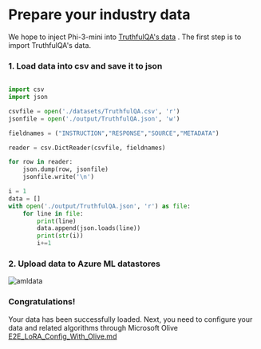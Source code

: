 # **Prepare your industry data**

We hope to inject Phi-3-mini into [TruthfulQA's data](https://github.com/sylinrl/TruthfulQA/blob/main/TruthfulQA.csv) . The first step is to import TruthfulQA's data. 


### **1. Load  data into csv and save it to json**


```python

import csv
import json

csvfile = open('./datasets/TruthfulQA.csv', 'r')
jsonfile = open('./output/TruthfulQA.json', 'w')

fieldnames = ("INSTRUCTION","RESPONSE","SOURCE","METADATA")

reader = csv.DictReader(csvfile, fieldnames)

for row in reader:
    json.dump(row, jsonfile)
    jsonfile.write('\n')

i = 1
data = []
with open('./output/TruthfulQA.json', 'r') as file:
    for line in file:
        print(line)
        data.append(json.loads(line))
        print(str(i))
        i+=1


```

### **2. Upload data to Azure ML datastores**

![amldata](../../imgs/06/e2e/azureml_data.png)




### **Congratulations!**  

Your data has been successfully loaded.  Next, you need to configure your data and related algorithms through Microsoft Olive [E2E_LoRA_Config_With_Olive.md](./E2E_LoRA_Config_With_Olive.md)

   
